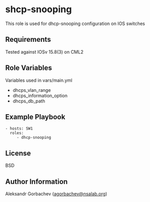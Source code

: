 shcp-snooping
=========

This role is used for dhcp-snooping configuration on IOS switches

Requirements
------------

Tested against IOSv 15.8(3) on CML2

Role Variables
--------------

Variables used in vars/main.yml
- dhcps_vlan_range
- dhcps_information_option
- dhcps_db_path

Example Playbook
----------------

    - hosts: SW1
      roles:
         - dhcp-snooping

License
-------

BSD

Author Information
------------------

Aleksandr Gorbachev (agorbachev@nsalab.org)
